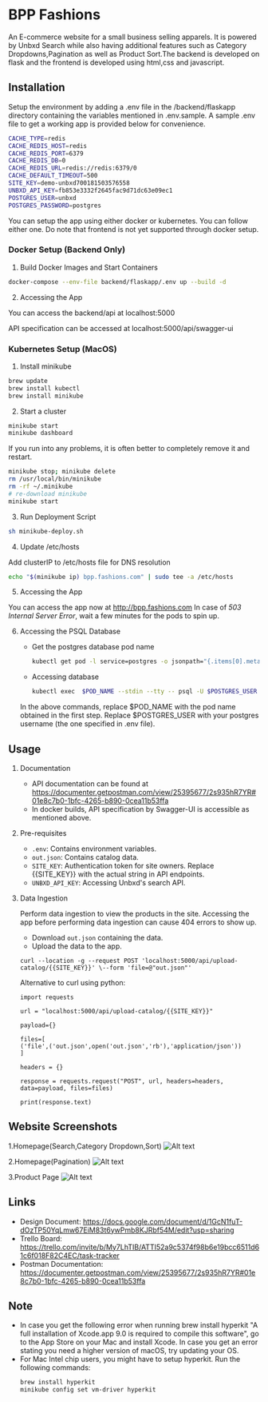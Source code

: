 # BPP Fashions
An E-commerce website for a small business selling apparels.
It is powered by Unbxd Search while also having additional features such as Category Dropdowns,Pagination as well as Product Sort.The backend is developed on flask and the frontend is developed using html,css and javascript.

## Installation

Setup the environment by adding a .env file in the /backend/flaskapp directory containing the variables mentioned in .env.sample.
A sample .env file to get a working app is provided below for convenience.

```bash
CACHE_TYPE=redis
CACHE_REDIS_HOST=redis
CACHE_REDIS_PORT=6379
CACHE_REDIS_DB=0
CACHE_REDIS_URL=redis://redis:6379/0
CACHE_DEFAULT_TIMEOUT=500
SITE_KEY=demo-unbxd700181503576558
UNBXD_API_KEY=fb853e3332f2645fac9d71dc63e09ec1
POSTGRES_USER=unbxd
POSTGRES_PASSWORD=postgres
```

You can setup the app using either docker or kubernetes.
You can follow either one.
Do note that frontend is not yet supported through docker setup.

### Docker Setup (Backend Only)

1. Build Docker Images and Start Containers

```bash
docker-compose --env-file backend/flaskapp/.env up --build -d
```

2. Accessing the App

You can access the backend/api at localhost:5000

API specification can be accessed at localhost:5000/api/swagger-ui

### Kubernetes Setup (MacOS)

1. Install minikube

```bash
brew update
brew install kubectl
brew install minikube
```

2. Start a cluster

```bash
minikube start
minikube dashboard
```

If you run into any problems, it is often better to completely remove it and restart.

```bash
minikube stop; minikube delete
rm /usr/local/bin/minikube
rm -rf ~/.minikube
# re-download minikube
minikube start
```

3. Run Deployment Script

```bash
sh minikube-deploy.sh
```

4. Update /etc/hosts

Add clusterIP to /etc/hosts file for DNS resolution

```bash
echo "$(minikube ip) bpp.fashions.com" | sudo tee -a /etc/hosts
```

5. Accessing the App

You can access the app now at http://bpp.fashions.com
In case of <i>503 Internal Server Error</i>, wait a few minutes for the pods to spin up.

6. Accessing the PSQL Database

   - Get the postgres database pod name
      ```bash
      kubectl get pod -l service=postgres -o jsonpath="{.items[0].metadata.name}"
      ````

   - Accessing database
      ```bash
      kubectl exec  $POD_NAME --stdin --tty -- psql -U $POSTGRES_USER
      ```
     
   In the above commands, replace $POD_NAME with the pod name obtained in the first step.
   Replace $POSTGRES_USER with your postgres username (the one specified in .env file).

## Usage

1. Documentation

   - API documentation can be found at https://documenter.getpostman.com/view/25395677/2s935hR7YR#01e8c7b0-1bfc-4265-b890-0cea11b53ffa
   - In docker builds, API specification by Swagger-UI is accessible as mentioned above.

2. Pre-requisites
    - ```.env```: Contains environment variables.
    - ```out.json```: Contains catalog data.
    - ```SITE_KEY```: Authentication token for site owners. Replace {{SITE_KEY}} with the actual string in API endpoints.
    - ```UNBXD_API_KEY```: Accessing Unbxd's search API.

3. Data Ingestion

   Perform data ingestion to view the products in the site.
   Accessing the app before performing data ingestion can cause 404 errors to show up.

    - Download ```out.json``` containing the data.
    - Upload the data to the app.
   ```
   curl --location -g --request POST 'localhost:5000/api/upload-catalog/{{SITE_KEY}}' \--form 'file=@"out.json"'
   ```
   Alternative to curl using python:
    ```
    import requests
    
   url = "localhost:5000/api/upload-catalog/{{SITE_KEY}}"
   
    payload={}
   
    files=[
    ('file',('out.json',open('out.json','rb'),'application/json'))
    ]
    
   headers = {}

    response = requests.request("POST", url, headers=headers, data=payload, files=files)

    print(response.text)
   ```

## Website Screenshots

1.Homepage(Search,Category Dropdown,Sort)
![Alt text](Homepage.png "Optional Title")

2.Homepage(Pagination)
![Alt text](Pagination.png "Optional Title")

3.Product Page
![Alt text](Product.png "Optional Title")

## Links
   - Design Document: https://docs.google.com/document/d/1GcN1fuT-dOzTP50YqLmw67EiM83t6ywPmb8KJRbf54M/edit?usp=sharing
   - Trello Board: https://trello.com/invite/b/My7LhTIB/ATTI52a9c5374f98b6e19bcc6511d61c6f018F82C4EC/task-tracker
   - Postman Documentation: https://documenter.getpostman.com/view/25395677/2s935hR7YR#01e8c7b0-1bfc-4265-b890-0cea11b53ffa

## Note

   - In case you get the following error when running brew install hyperkit "A full installation of Xcode.app 9.0 is required to compile this software", go to the App Store on your Mac and install Xcode.
   In case you get an error stating you need a higher version of macOS, try updating your OS. 
   - For Mac Intel chip users, you might have to setup hyperkit. Run the following commands:
      ```bash
      brew install hyperkit
      minikube config set vm-driver hyperkit 
      ```